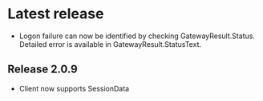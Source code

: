 # Latest release
* Logon failure can now be identified by checking GatewayResult.Status. Detailed error is available in GatewayResult.StatusText.

## Release 2.0.9
* Client now supports SessionData
